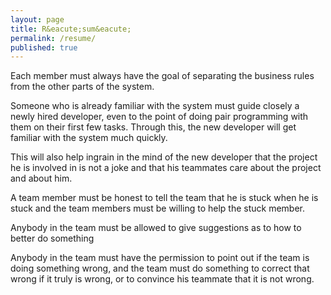 ```yaml
---
layout: page
title: R&eacute;sum&eacute;
permalink: /resume/
published: true
---
```




Each member must always have the goal of separating the business rules from the other parts of the system.


Someone who is already familiar with the system must guide closely a newly hired developer, even to the point of doing pair programming with them on their first few tasks. Through this, the new developer will get familiar with the system much quickly.

This will also help ingrain in the mind of the new developer that the project he is involved in is not a joke and that his teammates care about the project and about him.




A team member must be honest to tell the team that he is stuck when he is stuck and the team members must be willing to help the stuck member.



Anybody in the team must be allowed to give suggestions as to how to better do something

Anybody in the team must have the permission to point out if the team is doing something wrong, and the team must do something to correct that wrong if it truly is wrong, or to convince his teammate that it is not wrong.





